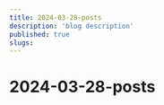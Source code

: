 ```yaml
---
title: 2024-03-28-posts
description: 'blog description'
published: true
slugs:
---
```


# 2024-03-28-posts
